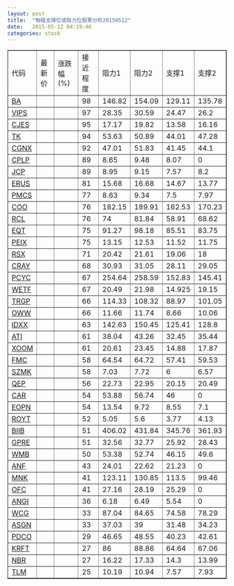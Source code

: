 ```yaml
---
layout: post
title:  "触碰支撑位或阻力位股票分析20150512"
date:   2015-05-12 04:19:46
categories: stock
---
```

<script type="text/javascript">
var stockList = []
stockList.push('gb_ba');
stockList.push('gb_vips');
stockList.push('gb_cjes');
stockList.push('gb_tk');
stockList.push('gb_cgnx');
stockList.push('gb_cplp');
stockList.push('gb_jcp');
stockList.push('gb_erus');
stockList.push('gb_pmcs');
stockList.push('gb_coo');
stockList.push('gb_rcl');
stockList.push('gb_eqt');
stockList.push('gb_peix');
stockList.push('gb_rsx');
stockList.push('gb_cray');
stockList.push('gb_pcyc');
stockList.push('gb_wetf');
stockList.push('gb_trgp');
stockList.push('gb_oww');
stockList.push('gb_idxx');
stockList.push('gb_ati');
stockList.push('gb_xoom');
stockList.push('gb_fmc');
stockList.push('gb_szmk');
stockList.push('gb_qep');
stockList.push('gb_car');
stockList.push('gb_eopn');
stockList.push('gb_royt');
stockList.push('gb_biib');
stockList.push('gb_gpre');
stockList.push('gb_wmb');
stockList.push('gb_anf');
stockList.push('gb_mnk');
stockList.push('gb_ofc');
stockList.push('gb_angi');
stockList.push('gb_wcg');
stockList.push('gb_asgn');
stockList.push('gb_pdco');
stockList.push('gb_krft');
stockList.push('gb_nbr');
stockList.push('gb_tlm');
</script>
<table border="1">
 <tr>
 <td>代码</td>
 <td>最新价</td>
 <td>涨跌幅(%)</td>
 <td>接近程度</td>
 <td>阻力1</td>
 <td>阻力2</td>
 <td>支撑1</td>
 <td>支撑2</td>
</tr>
  <tr id="ba" class="red">
  <td><a href="http://stock.finance.sina.com.cn/usstock/quotes/BA.html" target="_blank">BA</a></td><td></td><td></td><td>98</td><td>146.82</td><td>154.09</td><td>129.11</td><td>135.78</td></tr>
  <tr id="vips" class="red">
  <td><a href="http://stock.finance.sina.com.cn/usstock/quotes/VIPS.html" target="_blank">VIPS</a></td><td></td><td></td><td>97</td><td>28.35</td><td>30.59</td><td>24.47</td><td>26.2</td></tr>
  <tr id="cjes" class="red">
  <td><a href="http://stock.finance.sina.com.cn/usstock/quotes/CJES.html" target="_blank">CJES</a></td><td></td><td></td><td>95</td><td>17.17</td><td>19.82</td><td>13.58</td><td>16.16</td></tr>
  <tr id="tk" class="green">
  <td><a href="http://stock.finance.sina.com.cn/usstock/quotes/TK.html" target="_blank">TK</a></td><td></td><td></td><td>94</td><td>53.63</td><td>50.89</td><td>44.01</td><td>47.28</td></tr>
  <tr id="cgnx" class="red">
  <td><a href="http://stock.finance.sina.com.cn/usstock/quotes/CGNX.html" target="_blank">CGNX</a></td><td></td><td></td><td>92</td><td>47.01</td><td>51.83</td><td>41.45</td><td>44.1</td></tr>
  <tr id="cplp" class="red">
  <td><a href="http://stock.finance.sina.com.cn/usstock/quotes/CPLP.html" target="_blank">CPLP</a></td><td></td><td></td><td>89</td><td>8.65</td><td>9.48</td><td>8.07</td><td>0</td></tr>
  <tr id="jcp" class="red">
  <td><a href="http://stock.finance.sina.com.cn/usstock/quotes/JCP.html" target="_blank">JCP</a></td><td></td><td></td><td>89</td><td>8.95</td><td>9.15</td><td>7.57</td><td>8.2</td></tr>
  <tr id="erus" class="red">
  <td><a href="http://stock.finance.sina.com.cn/usstock/quotes/ERUS.html" target="_blank">ERUS</a></td><td></td><td></td><td>81</td><td>15.68</td><td>16.68</td><td>14.67</td><td>13.77</td></tr>
  <tr id="pmcs" class="red">
  <td><a href="http://stock.finance.sina.com.cn/usstock/quotes/PMCS.html" target="_blank">PMCS</a></td><td></td><td></td><td>77</td><td>8.63</td><td>9.34</td><td>7.5</td><td>7.97</td></tr>
  <tr id="coo" class="red">
  <td><a href="http://stock.finance.sina.com.cn/usstock/quotes/COO.html" target="_blank">COO</a></td><td></td><td></td><td>76</td><td>182.15</td><td>189.91</td><td>162.53</td><td>170.23</td></tr>
  <tr id="rcl" class="red">
  <td><a href="http://stock.finance.sina.com.cn/usstock/quotes/RCL.html" target="_blank">RCL</a></td><td></td><td></td><td>76</td><td>74</td><td>81.84</td><td>58.91</td><td>68.62</td></tr>
  <tr id="eqt" class="red">
  <td><a href="http://stock.finance.sina.com.cn/usstock/quotes/EQT.html" target="_blank">EQT</a></td><td></td><td></td><td>75</td><td>91.27</td><td>98.18</td><td>85.51</td><td>83.75</td></tr>
  <tr id="peix" class="green">
  <td><a href="http://stock.finance.sina.com.cn/usstock/quotes/PEIX.html" target="_blank">PEIX</a></td><td></td><td></td><td>75</td><td>13.15</td><td>12.53</td><td>11.52</td><td>11.75</td></tr>
  <tr id="rsx" class="red">
  <td><a href="http://stock.finance.sina.com.cn/usstock/quotes/RSX.html" target="_blank">RSX</a></td><td></td><td></td><td>71</td><td>20.42</td><td>21.61</td><td>19.06</td><td>18</td></tr>
  <tr id="cray" class="red">
  <td><a href="http://stock.finance.sina.com.cn/usstock/quotes/CRAY.html" target="_blank">CRAY</a></td><td></td><td></td><td>68</td><td>30.93</td><td>31.05</td><td>28.11</td><td>29.05</td></tr>
  <tr id="pcyc" class="green">
  <td><a href="http://stock.finance.sina.com.cn/usstock/quotes/PCYC.html" target="_blank">PCYC</a></td><td></td><td></td><td>67</td><td>254.64</td><td>258.59</td><td>152.83</td><td>145.41</td></tr>
  <tr id="wetf" class="green">
  <td><a href="http://stock.finance.sina.com.cn/usstock/quotes/WETF.html" target="_blank">WETF</a></td><td></td><td></td><td>67</td><td>20.49</td><td>21.98</td><td>14.925</td><td>19.15</td></tr>
  <tr id="trgp" class="green">
  <td><a href="http://stock.finance.sina.com.cn/usstock/quotes/TRGP.html" target="_blank">TRGP</a></td><td></td><td></td><td>66</td><td>114.33</td><td>108.32</td><td>88.97</td><td>101.05</td></tr>
  <tr id="oww" class="red">
  <td><a href="http://stock.finance.sina.com.cn/usstock/quotes/OWW.html" target="_blank">OWW</a></td><td></td><td></td><td>66</td><td>11.66</td><td>11.74</td><td>8.66</td><td>10.06</td></tr>
  <tr id="idxx" class="green">
  <td><a href="http://stock.finance.sina.com.cn/usstock/quotes/IDXX.html" target="_blank">IDXX</a></td><td></td><td></td><td>63</td><td>142.63</td><td>150.45</td><td>125.41</td><td>128.8</td></tr>
  <tr id="ati" class="green">
  <td><a href="http://stock.finance.sina.com.cn/usstock/quotes/ATI.html" target="_blank">ATI</a></td><td></td><td></td><td>61</td><td>38.04</td><td>43.26</td><td>32.45</td><td>35.44</td></tr>
  <tr id="xoom" class="green">
  <td><a href="http://stock.finance.sina.com.cn/usstock/quotes/XOOM.html" target="_blank">XOOM</a></td><td></td><td></td><td>61</td><td>20.61</td><td>23.45</td><td>14.88</td><td>17.87</td></tr>
  <tr id="fmc" class="green">
  <td><a href="http://stock.finance.sina.com.cn/usstock/quotes/FMC.html" target="_blank">FMC</a></td><td></td><td></td><td>58</td><td>64.54</td><td>64.72</td><td>57.41</td><td>59.53</td></tr>
  <tr id="szmk" class="red">
  <td><a href="http://stock.finance.sina.com.cn/usstock/quotes/SZMK.html" target="_blank">SZMK</a></td><td></td><td></td><td>58</td><td>7.03</td><td>7.72</td><td>6</td><td>6.57</td></tr>
  <tr id="qep" class="green">
  <td><a href="http://stock.finance.sina.com.cn/usstock/quotes/QEP.html" target="_blank">QEP</a></td><td></td><td></td><td>56</td><td>22.73</td><td>22.95</td><td>20.15</td><td>20.49</td></tr>
  <tr id="car" class="red">
  <td><a href="http://stock.finance.sina.com.cn/usstock/quotes/CAR.html" target="_blank">CAR</a></td><td></td><td></td><td>54</td><td>53.88</td><td>56.74</td><td>46</td><td>0</td></tr>
  <tr id="eopn" class="green">
  <td><a href="http://stock.finance.sina.com.cn/usstock/quotes/EOPN.html" target="_blank">EOPN</a></td><td></td><td></td><td>54</td><td>13.54</td><td>9.72</td><td>8.55</td><td>7.1</td></tr>
  <tr id="royt" class="green">
  <td><a href="http://stock.finance.sina.com.cn/usstock/quotes/ROYT.html" target="_blank">ROYT</a></td><td></td><td></td><td>52</td><td>5.05</td><td>5.6</td><td>3.77</td><td>4.13</td></tr>
  <tr id="biib" class="red">
  <td><a href="http://stock.finance.sina.com.cn/usstock/quotes/BIIB.html" target="_blank">BIIB</a></td><td></td><td></td><td>51</td><td>406.02</td><td>431.84</td><td>345.76</td><td>361.93</td></tr>
  <tr id="gpre" class="red">
  <td><a href="http://stock.finance.sina.com.cn/usstock/quotes/GPRE.html" target="_blank">GPRE</a></td><td></td><td></td><td>51</td><td>32.56</td><td>32.77</td><td>25.92</td><td>28.43</td></tr>
  <tr id="wmb" class="green">
  <td><a href="http://stock.finance.sina.com.cn/usstock/quotes/WMB.html" target="_blank">WMB</a></td><td></td><td></td><td>50</td><td>53.38</td><td>52.74</td><td>46.15</td><td>49.6</td></tr>
  <tr id="anf" class="red">
  <td><a href="http://stock.finance.sina.com.cn/usstock/quotes/ANF.html" target="_blank">ANF</a></td><td></td><td></td><td>43</td><td>24.01</td><td>22.62</td><td>21.23</td><td>0</td></tr>
  <tr id="mnk" class="green">
  <td><a href="http://stock.finance.sina.com.cn/usstock/quotes/MNK.html" target="_blank">MNK</a></td><td></td><td></td><td>41</td><td>123.11</td><td>130.85</td><td>113.5</td><td>99.46</td></tr>
  <tr id="ofc" class="red">
  <td><a href="http://stock.finance.sina.com.cn/usstock/quotes/OFC.html" target="_blank">OFC</a></td><td></td><td></td><td>41</td><td>27.16</td><td>28.19</td><td>25.29</td><td>0</td></tr>
  <tr id="angi" class="red">
  <td><a href="http://stock.finance.sina.com.cn/usstock/quotes/ANGI.html" target="_blank">ANGI</a></td><td></td><td></td><td>36</td><td>6.18</td><td>6.49</td><td>5.54</td><td>0</td></tr>
  <tr id="wcg" class="green">
  <td><a href="http://stock.finance.sina.com.cn/usstock/quotes/WCG.html" target="_blank">WCG</a></td><td></td><td></td><td>33</td><td>87.04</td><td>84.65</td><td>74.58</td><td>78.29</td></tr>
  <tr id="asgn" class="green">
  <td><a href="http://stock.finance.sina.com.cn/usstock/quotes/ASGN.html" target="_blank">ASGN</a></td><td></td><td></td><td>33</td><td>37.03</td><td>39</td><td>31.48</td><td>34.23</td></tr>
  <tr id="pdco" class="red">
  <td><a href="http://stock.finance.sina.com.cn/usstock/quotes/PDCO.html" target="_blank">PDCO</a></td><td></td><td></td><td>29</td><td>46.65</td><td>48.55</td><td>40.23</td><td>42.61</td></tr>
  <tr id="krft" class="green">
  <td><a href="http://stock.finance.sina.com.cn/usstock/quotes/KRFT.html" target="_blank">KRFT</a></td><td></td><td></td><td>27</td><td>86</td><td>88.86</td><td>64.64</td><td>67.06</td></tr>
  <tr id="nbr" class="red">
  <td><a href="http://stock.finance.sina.com.cn/usstock/quotes/NBR.html" target="_blank">NBR</a></td><td></td><td></td><td>27</td><td>16.22</td><td>17.33</td><td>14.3</td><td>13.99</td></tr>
  <tr id="tlm" class="green">
  <td><a href="http://stock.finance.sina.com.cn/usstock/quotes/TLM.html" target="_blank">TLM</a></td><td></td><td></td><td>25</td><td>10.19</td><td>10.94</td><td>7.57</td><td>7.93</td></tr>
</table>
